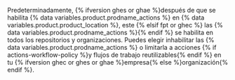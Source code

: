 Predeterminadamente, {% ifversion ghes or ghae %}después de que se habilita {% data variables.product.prodname_actions %} en {% data variables.product.product_location %}, este {% elsif fpt or ghec %} las {% data variables.product.prodname_actions %}{% endif %} se habilita en todos los repositorios y organizaciones. Puedes elegir inhabilitar las {% data variables.product.prodname_actions %} o limitarla a acciones {% if actions-workflow-policy %}y flujos de trabajo reutilizables{% endif %} en tu {% ifversion ghec or ghes or ghae %}empresa{% else %}organización{% endif %}.
